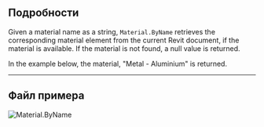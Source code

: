 ## Подробности
Given a material name as a string, `Material.ByName` retrieves the corresponding material element from the current Revit document, if the material is available. If the material is not found, a null value is returned.

In the example below, the material, "Metal - Aluminium" is returned.
___
## Файл примера

![Material.ByName](./Revit.Elements.Material.ByName_img.jpg)
